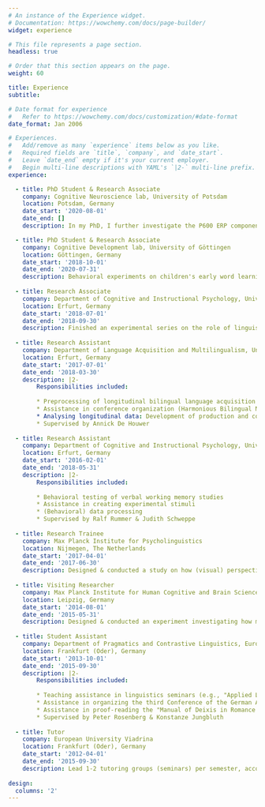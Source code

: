 ```yaml
---
# An instance of the Experience widget.
# Documentation: https://wowchemy.com/docs/page-builder/
widget: experience

# This file represents a page section.
headless: true

# Order that this section appears on the page.
weight: 60

title: Experience
subtitle:

# Date format for experience
#   Refer to https://wowchemy.com/docs/customization/#date-format
date_format: Jan 2006

# Experiences.
#   Add/remove as many `experience` items below as you like.
#   Required fields are `title`, `company`, and `date_start`.
#   Leave `date_end` empty if it's your current employer.
#   Begin multi-line descriptions with YAML's `|2-` multi-line prefix.
experience:

  - title: PhD Student & Research Associate
    company: Cognitive Neuroscience lab, University of Potsdam
    location: Potsdam, Germany
    date_start: '2020-08-01'
    date_end: []
    description: In my PhD, I further investigate the P600 ERP component (see Contier et al., 2022 and further info in Projects) , see Projects. Supervised by Milena Rabovsky, Mathias Weymar, and Isabell Wartenburger.

  - title: PhD Student & Research Associate
    company: Cognitive Development lab, University of Göttingen
    location: Göttingen, Germany
    date_start: '2018-10-01'
    date_end: '2020-07-31'
    description: Behavioral experiments on children's early word learning. The project focused on how children learn selectively from reliable rather than unreliable speakers (see Schütte, Mani, & Behne, 2020). Supervised by Tanya Behne & Nivedita Mani.
        
  - title: Research Associate
    company: Department of Cognitive and Instructional Psychology, University of Erfurt
    location: Erfurt, Germany
    date_start: '2018-07-01'
    date_end: '2018-09-30'
    description: Finished an experimental series on the role of linguistic long-term representations on verbal short-term memory (see  Schweppe, Schütte et al., 2021). Supervised by Judith Schweppe.
    
  - title: Research Assistant
    company: Department of Language Acquisition and Multilingualism, University of Erfurt
    location: Erfurt, Germany
    date_start: '2017-07-01'
    date_end: '2018-03-30'
    description: |2-
        Responsibilities included:
        
        * Preprocessing of longitudinal bilingual language acquisition data (children, M-CDI and FRAKIS)
        * Assistance in conference organization (Harmonious Bilingual Network Colloquium, La Hulpe, Belgium, May 24-26, 2018)
        * Analysing longitudinal data: Development of production and comprehension of translation equivalents in 24 months old bilingual toddlers
        * Supervised by Annick De Houwer
    
  - title: Research Assistant
    company: Department of Cognitive and Instructional Psychology, University of Erfurt
    location: Erfurt, Germany
    date_start: '2016-02-01'
    date_end: '2018-05-31'
    description: |2-
        Responsibilities included:
        
        * Behavioral testing of verbal working memory studies
        * Assistance in creating experimental stimuli
        * (Behavioral) data processing
        * Supervised by Ralf Rummer & Judith Schweppe
        
  - title: Research Trainee
    company: Max Planck Institute for Psycholinguistics
    location: Nijmegen, The Netherlands
    date_start: '2017-04-01'
    date_end: '2017-06-30'
    description: Designed & conducted a study on how (visual) perspective-taking influences language comprehension. Supervised by Shiri Lev-Ari.
    
  - title: Visiting Researcher
    company: Max Planck Institute for Human Cognitive and Brain Sciences
    location: Leipzig, Germany
    date_start: '2014-08-01'
    date_end: '2015-05-31'
    description: Designed & conducted an experiment investigating how musical "semantics" support novel word learning (see Fritz et al., 2019). Supervised by Tom H. Fritz.
    
  - title: Student Assistant
    company: Department of Pragmatics and Contrastive Linguistics, European University Viadrina
    location: Frankfurt (Oder), Germany
    date_start: '2013-10-01'
    date_end: '2015-09-30'
    description: |2-
        Responsibilities included:
        
        * Teaching assistance in linguistics seminars (e.g., "Applied Linguistics")
        * Assistance in organizing the third Conference of the German Association of Applied Linguistics (GAL), Frankfurt (Oder) / Słubice, Germany (September 23-25, 2015)
        * Assistance in proof-reading the "Manual of Deixis in Romance Languages" (2015, De Gruyter)
        * Supervised by Peter Rosenberg & Konstanze Jungbluth
        
  - title: Tutor
    company: European University Viadrina
    location: Frankfurt (Oder), Germany
    date_start: '2012-04-01'
    date_end: '2015-09-30'
    description: Lead 1-2 tutoring groups (seminars) per semester, accompanying the "Introduction to Linguistics" (Peter Rosenberg). Tutoring included discussing the readings, giving talks on background literature, and evaluating students essays and presentations.
        
design:
  columns: '2'
---
```


